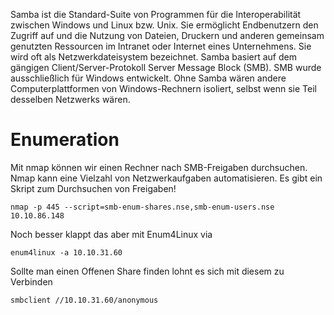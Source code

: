 Samba ist die Standard-Suite von Programmen für die Interoperabilität zwischen Windows und Linux bzw. Unix. Sie ermöglicht Endbenutzern den Zugriff auf und die Nutzung von Dateien, Druckern und anderen gemeinsam genutzten Ressourcen im Intranet oder Internet eines Unternehmens. Sie wird oft als Netzwerkdateisystem bezeichnet.
Samba basiert auf dem gängigen Client/Server-Protokoll Server Message Block (SMB). SMB wurde ausschließlich für Windows entwickelt. Ohne Samba wären andere Computerplattformen von Windows-Rechnern isoliert, selbst wenn sie Teil desselben Netzwerks wären.

# Enumeration


Mit nmap können wir einen Rechner nach SMB-Freigaben durchsuchen.
Nmap kann eine Vielzahl von Netzwerkaufgaben automatisieren. Es gibt ein Skript zum Durchsuchen von Freigaben!

```
nmap -p 445 --script=smb-enum-shares.nse,smb-enum-users.nse 10.10.86.148
```

Noch besser klappt das aber mit Enum4Linux via

```
enum4linux -a 10.10.31.60
```

Sollte man einen Offenen Share finden lohnt es sich mit diesem zu Verbinden

```
smbclient //10.10.31.60/anonymous
```